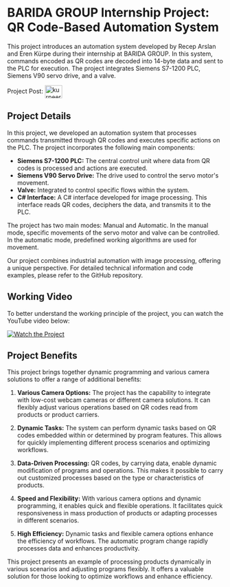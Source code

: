 # BARIDA GROUP Internship Project: QR Code-Based Automation System

This project introduces an automation system developed by Recep Arslan and Eren Kürpe during their internship at BARIDA GROUP. In this system, commands encoded as QR codes are decoded into 14-byte data and sent to the PLC for execution. The project integrates Siemens S7-1200 PLC, Siemens V90 servo drive, and a valve.

Project Post: <a href="[https://www.linkedin.com/in/erenkurpe](https://www.linkedin.com/posts/erenkurpe_barida-group-staj-s%C3%BCresinde-recep-arslan-activity-6970039910145642496-sZUC?utm_source=share&utm_medium=member_desktop)" target="blank"><img align="center" src="https://raw.githubusercontent.com/rahuldkjain/github-profile-readme-generator/master/src/images/icons/Social/linked-in-alt.svg" alt="kurpeeren" height="30" width="40" /></a>

## Project Details

In this project, we developed an automation system that processes commands transmitted through QR codes and executes specific actions on the PLC. The project incorporates the following main components:

- **Siemens S7-1200 PLC:** The central control unit where data from QR codes is processed and actions are executed.
- **Siemens V90 Servo Drive:** The drive used to control the servo motor's movement.
- **Valve:** Integrated to control specific flows within the system.
- **C# Interface:** A C# interface developed for image processing. This interface reads QR codes, deciphers the data, and transmits it to the PLC.

The project has two main modes: Manual and Automatic. In the manual mode, specific movements of the servo motor and valve can be controlled. In the automatic mode, predefined working algorithms are used for movement.

Our project combines industrial automation with image processing, offering a unique perspective. For detailed technical information and code examples, please refer to the GitHub repository.

## Working Video

To better understand the working principle of the project, you can watch the YouTube video below:

[![Watch the Project](https://img.youtube.com/vi/YE_kuHe7W9A/0.jpg)](https://www.youtube.com/watch?v=YE_kuHe7W9A)


## Project Benefits

This project brings together dynamic programming and various camera solutions to offer a range of additional benefits:

1. **Various Camera Options:** The project has the capability to integrate with low-cost webcam cameras or different camera solutions. It can flexibly adjust various operations based on QR codes read from products or product carriers.

2. **Dynamic Tasks:** The system can perform dynamic tasks based on QR codes embedded within or determined by program features. This allows for quickly implementing different process scenarios and optimizing workflows.

3. **Data-Driven Processing:** QR codes, by carrying data, enable dynamic modification of programs and operations. This makes it possible to carry out customized processes based on the type or characteristics of products.

4. **Speed and Flexibility:** With various camera options and dynamic programming, it enables quick and flexible operations. It facilitates quick responsiveness in mass production of products or adapting processes in different scenarios.

5. **High Efficiency:** Dynamic tasks and flexible camera options enhance the efficiency of workflows. The automatic program change rapidly processes data and enhances productivity.

This project presents an example of processing products dynamically in various scenarios and adjusting programs flexibly. It offers a valuable solution for those looking to optimize workflows and enhance efficiency.
